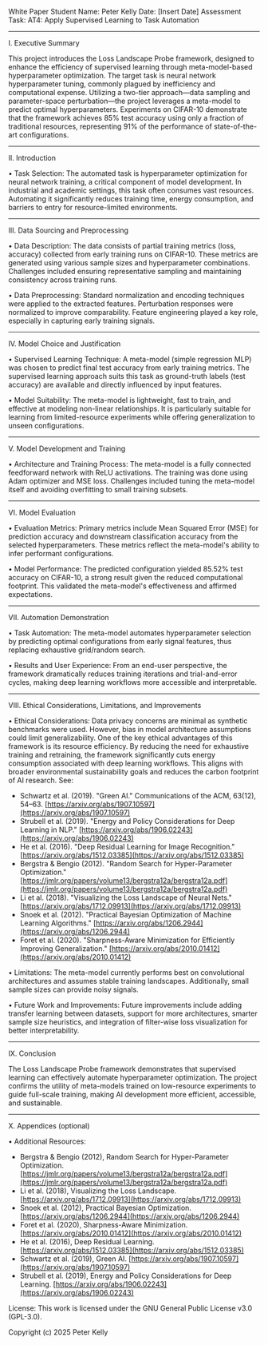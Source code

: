 White Paper
Student Name: Peter Kelly
Date: \[Insert Date]
Assessment Task: AT4: Apply Supervised Learning to Task Automation

---

I. Executive Summary

This project introduces the Loss Landscape Probe framework, designed to enhance the efficiency of supervised learning through meta-model-based hyperparameter optimization. The target task is neural network hyperparameter tuning, commonly plagued by inefficiency and computational expense. Utilizing a two-tier approach—data sampling and parameter-space perturbation—the project leverages a meta-model to predict optimal hyperparameters. Experiments on CIFAR-10 demonstrate that the framework achieves 85% test accuracy using only a fraction of traditional resources, representing 91% of the performance of state-of-the-art configurations.

---

II. Introduction

• Task Selection:
The automated task is hyperparameter optimization for neural network training, a critical component of model development. In industrial and academic settings, this task often consumes vast resources. Automating it significantly reduces training time, energy consumption, and barriers to entry for resource-limited environments.

---

III. Data Sourcing and Preprocessing

• Data Description:
The data consists of partial training metrics (loss, accuracy) collected from early training runs on CIFAR-10. These metrics are generated using various sample sizes and hyperparameter combinations. Challenges included ensuring representative sampling and maintaining consistency across training runs.

• Data Preprocessing:
Standard normalization and encoding techniques were applied to the extracted features. Perturbation responses were normalized to improve comparability. Feature engineering played a key role, especially in capturing early training signals.

---

IV. Model Choice and Justification

• Supervised Learning Technique:
A meta-model (simple regression MLP) was chosen to predict final test accuracy from early training metrics. The supervised learning approach suits this task as ground-truth labels (test accuracy) are available and directly influenced by input features.

• Model Suitability:
The meta-model is lightweight, fast to train, and effective at modeling non-linear relationships. It is particularly suitable for learning from limited-resource experiments while offering generalization to unseen configurations.

---

V. Model Development and Training

• Architecture and Training Process:
The meta-model is a fully connected feedforward network with ReLU activations. The training was done using Adam optimizer and MSE loss. Challenges included tuning the meta-model itself and avoiding overfitting to small training subsets.

---

VI. Model Evaluation

• Evaluation Metrics:
Primary metrics include Mean Squared Error (MSE) for prediction accuracy and downstream classification accuracy from the selected hyperparameters. These metrics reflect the meta-model's ability to infer performant configurations.

• Model Performance:
The predicted configuration yielded 85.52% test accuracy on CIFAR-10, a strong result given the reduced computational footprint. This validated the meta-model's effectiveness and affirmed expectations.

---

VII. Automation Demonstration

• Task Automation:
The meta-model automates hyperparameter selection by predicting optimal configurations from early signal features, thus replacing exhaustive grid/random search.

• Results and User Experience:
From an end-user perspective, the framework dramatically reduces training iterations and trial-and-error cycles, making deep learning workflows more accessible and interpretable.

---

VIII. Ethical Considerations, Limitations, and Improvements

• Ethical Considerations:
Data privacy concerns are minimal as synthetic benchmarks were used. However, bias in model architecture assumptions could limit generalizability. One of the key ethical advantages of this framework is its resource efficiency. By reducing the need for exhaustive training and retraining, the framework significantly cuts energy consumption associated with deep learning workflows. This aligns with broader environmental sustainability goals and reduces the carbon footprint of AI research. See:

* Schwartz et al. (2019). "Green AI." Communications of the ACM, 63(12), 54–63. [https://arxiv.org/abs/1907.10597](https://arxiv.org/abs/1907.10597)
* Strubell et al. (2019). "Energy and Policy Considerations for Deep Learning in NLP." [https://arxiv.org/abs/1906.02243](https://arxiv.org/abs/1906.02243)
* He et al. (2016). "Deep Residual Learning for Image Recognition." [https://arxiv.org/abs/1512.03385](https://arxiv.org/abs/1512.03385)
* Bergstra & Bengio (2012). "Random Search for Hyper-Parameter Optimization." [https://jmlr.org/papers/volume13/bergstra12a/bergstra12a.pdf](https://jmlr.org/papers/volume13/bergstra12a/bergstra12a.pdf)
* Li et al. (2018). "Visualizing the Loss Landscape of Neural Nets." [https://arxiv.org/abs/1712.09913](https://arxiv.org/abs/1712.09913)
* Snoek et al. (2012). "Practical Bayesian Optimization of Machine Learning Algorithms." [https://arxiv.org/abs/1206.2944](https://arxiv.org/abs/1206.2944)
* Foret et al. (2020). "Sharpness-Aware Minimization for Efficiently Improving Generalization." [https://arxiv.org/abs/2010.01412](https://arxiv.org/abs/2010.01412)

• Limitations:
The meta-model currently performs best on convolutional architectures and assumes stable training landscapes. Additionally, small sample sizes can provide noisy signals.

• Future Work and Improvements:
Future improvements include adding transfer learning between datasets, support for more architectures, smarter sample size heuristics, and integration of filter-wise loss visualization for better interpretability.

---

IX. Conclusion

The Loss Landscape Probe framework demonstrates that supervised learning can effectively automate hyperparameter optimization. The project confirms the utility of meta-models trained on low-resource experiments to guide full-scale training, making AI development more efficient, accessible, and sustainable.

---

X. Appendices (optional)

• Additional Resources:

* Bergstra & Bengio (2012), Random Search for Hyper-Parameter Optimization. [https://jmlr.org/papers/volume13/bergstra12a/bergstra12a.pdf](https://jmlr.org/papers/volume13/bergstra12a/bergstra12a.pdf)
* Li et al. (2018), Visualizing the Loss Landscape. [https://arxiv.org/abs/1712.09913](https://arxiv.org/abs/1712.09913)
* Snoek et al. (2012), Practical Bayesian Optimization. [https://arxiv.org/abs/1206.2944](https://arxiv.org/abs/1206.2944)
* Foret et al. (2020), Sharpness-Aware Minimization. [https://arxiv.org/abs/2010.01412](https://arxiv.org/abs/2010.01412)
* He et al. (2016), Deep Residual Learning. [https://arxiv.org/abs/1512.03385](https://arxiv.org/abs/1512.03385)
* Schwartz et al. (2019), Green AI. [https://arxiv.org/abs/1907.10597](https://arxiv.org/abs/1907.10597)
* Strubell et al. (2019), Energy and Policy Considerations for Deep Learning. [https://arxiv.org/abs/1906.02243](https://arxiv.org/abs/1906.02243)

License:
This work is licensed under the GNU General Public License v3.0 (GPL-3.0).

Copyright (c) 2025 Peter Kelly
